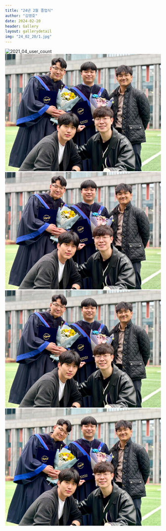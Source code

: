 ```yaml
---
title: "24년 2월 졸업식"
author: "김영호"
date: 2024-02-20
header: Gallery
layout: gallerydetail
img: "24_02_20/1.jpg"
---
```


![2021_04_user_count](~@source/assets/img/Gallery/24_02_20/1.jpg)
<img src="/assets/img/Gallery/24_02_20/1.jpg">
<img src="/assets/img/Gallery/24_02_20/2.jpg">
<img src="/assets/img/Gallery/24_02_20/3.jpg">
<img src="/assets/img/Gallery/24_02_20/4.jpg">